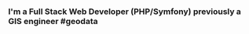 ### I'm a Full Stack Web Developer (PHP/Symfony) previously a GIS engineer #geodata


<!--
**leamahler85/leamahler85** is a ✨ _special_ ✨ repository because its `README.md` (this file) appears on your GitHub profile.

- 🔭 I’m currently looking for an intership of 4-6 months in web development (Full Stack), remotely or in Toulouse city.
- :muscle: I'm learning at the Wild Code School 


[![Linkedin Badge](https://img.shields.io/badge/-LeaMahler-blue?style=flat-square&logo=Linkedin&logoColor=white&link=https://www.linkedin.com/léa-mahler/)](https://www.linkedin.com/léa-mahler/)
[![Instagram Badge](https://img.shields.io/badge/-roshanjayraj-e4405f?style=flat-square&logo=Instagram&logoColor=white&link=https://www.instagram.com/roshanjayraj/)](https://www.instagram.com/roshanjayraj/)
[![Website Badge](https://img.shields.io/badge/-jayraj.co.in-e34f26?style=flat-square&logo=HTML5&logoColor=white&link=https://jayraj.co.in/)](https://jayraj.co.in/)
[![Gmail Badge](https://img.shields.io/badge/-mail@jayraj.co.in-d14836?style=flat-square&logo=Gmail&logoColor=white&link=mailto:mail@jayraj.co.in)](mailto:mail@jayraj.co.in)
## ⚡ Domains:
- Internet of Things
- Blockchain
- Web Development

